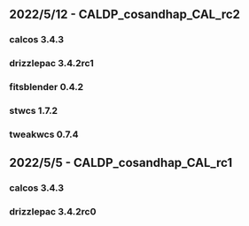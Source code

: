 ## 2022/5/12 - CALDP_cosandhap_CAL_rc2
### calcos 3.4.3
### drizzlepac 3.4.2rc1
### fitsblender 0.4.2
### stwcs 1.7.2
### tweakwcs 0.7.4

## 2022/5/5 - CALDP_cosandhap_CAL_rc1
### calcos 3.4.3
### drizzlepac 3.4.2rc0

